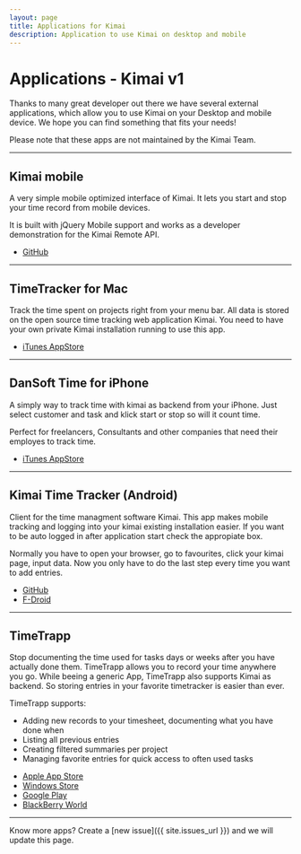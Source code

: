 ```yaml
---
layout: page
title: Applications for Kimai
description: Application to use Kimai on desktop and mobile
---
```


# Applications - Kimai v1

Thanks to many great developer out there we have several external applications, which allow you to use Kimai on your Desktop and mobile device.
We hope you can find something that fits your needs!

Please note that these apps are not maintained by the Kimai Team.

* * *

## Kimai mobile <i class="fa fa-windows"></i> <i class="fa fa-apple"></i> <i class="fa fa-linux"></i> <i class="fa fa-android"></i>

A very simple mobile optimized interface of Kimai. It lets you start and stop your time record from mobile devices.

It is built with jQuery Mobile support and works as a developer demonstration for the Kimai Remote API.

<ul class="actions">
    <li><a href="https://github.com/kimai/kimai-mobile" class="button icon fa-github">GitHub</a></li>
</ul>

* * *

## TimeTracker for Mac <i class="fa fa-apple"></i>

Track the time spent on projects right from your menu bar. All data is stored on the open source time tracking web application Kimai.
You need to have your own private Kimai installation running to use this app.

<ul class="actions">
    <li><a href="https://itunes.apple.com/at/app/timetracker/id721776102?mt=12" class="button icon fa-apple">iTunes AppStore</a></li>
</ul>

* * *

## DanSoft Time for iPhone <i class="fa fa-apple"></i>

A simply way to track time with kimai as backend from your iPhone. Just select customer and task and klick start or stop so will it count time.

Perfect for freelancers, Consultants and other companies that need their employes to track time.

<ul class="actions">
    <li><a href="https://itunes.apple.com/se/app/dansoft-time/id663930670?l=en&mt=8" class="button icon fa-apple">iTunes AppStore</a></li>
</ul>

* * *

## Kimai Time Tracker (Android) <i class="fa fa-android"></i>

Client for the time managment software Kimai. This app makes mobile tracking and logging into your kimai existing installation easier. 
If you want to be auto logged in after application start check the appropiate box.

Normally you have to open your browser, go to favourites, click your kimai page, input data. Now you only have to do the last step every time you want to add entries.

<ul class="actions">
    <li><a href="https://github.com/de-live-gdev/kimai-android" class="button icon fa-github">GitHub</a></li>
    <li><a href="https://f-droid.org/repository/browse/?fdid=de.live.gdev.timetracker" class="button icon fa-android">F-Droid</a></li>
</ul>

* * *

## TimeTrapp <i class="fa fa-apple"></i> <i class="fa fa-windows"></i> <i class="fa fa-android"></i> <i class="fa fa-globe"></i>

Stop documenting the time used for tasks days or weeks after you have actually done them. TimeTrapp allows you to record your time anywhere you go.
While beeing a generic App, TimeTrapp also supports Kimai as backend. So storing entries in your favorite timetracker is easier than ever.

TimeTrapp supports:

*   Adding new records to your timesheet, documenting what you have done when
*   Listing all previous entries
*   Creating filtered summaries per project
*   Managing favorite entries for quick access to often used tasks

<ul class="actions">
    <li><a href="https://geo.itunes.apple.com/at/app/timetrapp/id1059376948?mt=8" class="button icon fa-apple">Apple App Store</a></li>
    <li><a href="https://www.microsoft.com/store/apps/9nblggh6ctdk" class="button icon fa-windows">Windows Store</a></li>
    <li><a href="https://play.google.com/store/apps/details?id=at.senegate.app.timetrapp" class="button icon fa-android">Google Play</a></li>
    <li><a href="http://appworld.blackberry.com/webstore/content/59988612" class="button icon fa-globe">BlackBerry World</a></li>
</ul>

* * *

Know more apps? Create a [new issue]({{ site.issues_url }}) and we will update this page.
